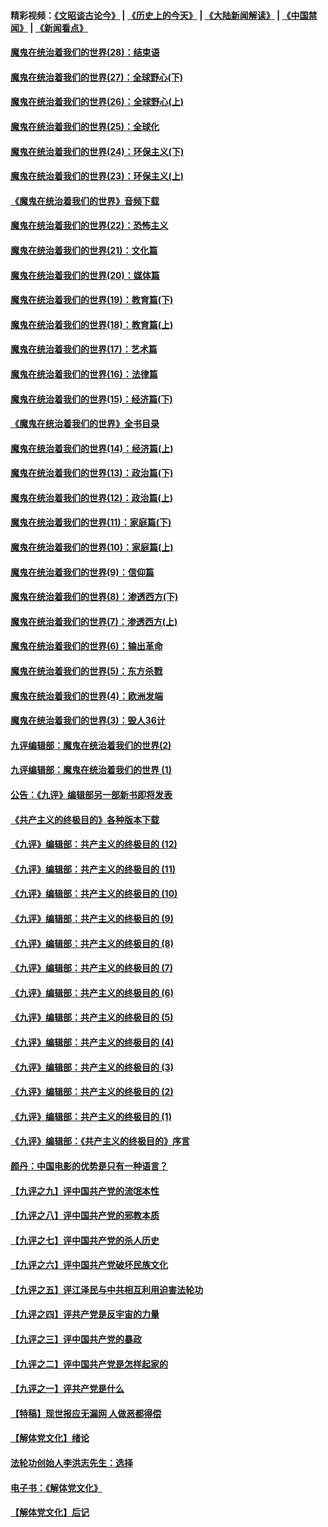 #### 精彩视频：[《文昭谈古论今》](http://45.76.195.252/wenzhao) | [《历史上的今天》](http://45.76.195.252/today-in-history) | [《大陆新闻解读》](http://45.76.195.252/ntdtv-comedy) | [《中国禁闻》](http://45.76.195.252/ntdtv-news) | [《新闻看点》](http://45.76.195.252/news-insight) 

 #### [魔鬼在统治着我们的世界(28)：结束语](../pages/nsc422/n10936246.md?t=02110331) 

#### [魔鬼在统治着我们的世界(27)：全球野心(下)](../pages/nsc422/n10928319.md?t=02110331) 

#### [魔鬼在统治着我们的世界(26)：全球野心(上)](../pages/nsc422/n10900318.md?t=02110331) 

#### [魔鬼在统治着我们的世界(25)：全球化](../pages/nsc422/n10788205.md?t=02110331) 

#### [魔鬼在统治着我们的世界(24)：环保主义(下)](../pages/nsc422/n10695307.md?t=02110331) 

#### [魔鬼在统治着我们的世界(23)：环保主义(上)](../pages/nsc422/n10688613.md?t=02110331) 

#### [《魔鬼在统治着我们的世界》音频下载](../pages/nsc422/n10635553.md?t=02110331) 

#### [魔鬼在统治着我们的世界(22)：恐怖主义](../pages/nsc422/n10614727.md?t=02110331) 

#### [魔鬼在统治着我们的世界(21)：文化篇](../pages/nsc422/n10597706.md?t=02110331) 

#### [魔鬼在统治着我们的世界(20)：媒体篇](../pages/nsc422/n10586579.md?t=02110331) 

#### [魔鬼在统治着我们的世界(19)：教育篇(下)](../pages/nsc422/n10564808.md?t=02110331) 

#### [魔鬼在统治着我们的世界(18)：教育篇(上)](../pages/nsc422/n10526970.md?t=02110331) 

#### [魔鬼在统治着我们的世界(17)：艺术篇](../pages/nsc422/n10499093.md?t=02110331) 

#### [魔鬼在统治着我们的世界(16)：法律篇](../pages/nsc422/n10485969.md?t=02110331) 

#### [魔鬼在统治着我们的世界(15)：经济篇(下)](../pages/nsc422/n10469975.md?t=02110331) 

#### [《魔鬼在统治着我们的世界》全书目录](../pages/nsc422/n10464261.md?t=02110331) 

#### [魔鬼在统治着我们的世界(14)：经济篇(上)](../pages/nsc422/n10457370.md?t=02110331) 

#### [魔鬼在统治着我们的世界(13)：政治篇(下)](../pages/nsc422/n10448270.md?t=02110331) 

#### [魔鬼在统治着我们的世界(12)：政治篇(上)](../pages/nsc422/n10444576.md?t=02110331) 

#### [魔鬼在统治着我们的世界(11)：家庭篇(下)](../pages/nsc422/n10440961.md?t=02110331) 

#### [魔鬼在统治着我们的世界(10)：家庭篇(上)](../pages/nsc422/n10435448.md?t=02110331) 

#### [魔鬼在统治着我们的世界(9)：信仰篇](../pages/nsc422/n10432159.md?t=02110331) 

#### [魔鬼在统治着我们的世界(8)：渗透西方(下)](../pages/nsc422/n10429603.md?t=02110331) 

#### [魔鬼在统治着我们的世界(7)：渗透西方(上)](../pages/nsc422/n10426013.md?t=02110331) 

#### [魔鬼在统治着我们的世界(6)：输出革命](../pages/nsc422/n10421536.md?t=02110331) 

#### [魔鬼在统治着我们的世界(5)：东方杀戮](../pages/nsc422/n10417707.md?t=02110331) 

#### [魔鬼在统治着我们的世界(4)：欧洲发端](../pages/nsc422/n10414890.md?t=02110331) 

#### [魔鬼在统治着我们的世界(3)：毁人36计](../pages/nsc422/n10411583.md?t=02110331) 

#### [九评编辑部：魔鬼在统治着我们的世界(2)](../pages/nsc422/n10410036.md?t=02110331) 

#### [九评编辑部：魔鬼在统治着我们的世界 (1)](../pages/nsc422/n10406825.md?t=02110331) 

#### [公告：《九评》编辑部另一部新书即将发表](../pages/nsc422/n10405104.md?t=02110331) 

#### [《共产主义的终极目的》各种版本下载](../pages/nsc422/n10022138.md?t=02110331) 

#### [《九评》编辑部：共产主义的终极目的 (12)](../pages/nsc422/n9933272.md?t=02110331) 

#### [《九评》编辑部：共产主义的终极目的 (11)](../pages/nsc422/n9924973.md?t=02110331) 

#### [《九评》编辑部：共产主义的终极目的 (10)](../pages/nsc422/n9920883.md?t=02110331) 

#### [《九评》编辑部：共产主义的终极目的 (9)](../pages/nsc422/n9916363.md?t=02110331) 

#### [《九评》编辑部：共产主义的终极目的 (8)](../pages/nsc422/n9912488.md?t=02110331) 

#### [《九评》编辑部：共产主义的终极目的 (7)](../pages/nsc422/n9901176.md?t=02110331) 

#### [《九评》编辑部：共产主义的终极目的 (6)](../pages/nsc422/n9899359.md?t=02110331) 

#### [《九评》编辑部：共产主义的终极目的 (5)](../pages/nsc422/n9893174.md?t=02110331) 

#### [《九评》编辑部：共产主义的终极目的 (4)](../pages/nsc422/n9891246.md?t=02110331) 

#### [《九评》编辑部：共产主义的终极目的 (3)](../pages/nsc422/n9879879.md?t=02110331) 

#### [《九评》编辑部：共产主义的终极目的 (2)](../pages/nsc422/n9876205.md?t=02110331) 

#### [《九评》编辑部：共产主义的终极目的 (1)](../pages/nsc422/n9865857.md?t=02110331) 

#### [《九评》编辑部：《共产主义的终极目的》序言](../pages/nsc422/n9862666.md?t=02110331) 

#### [颜丹：中国电影的优势是只有一种语言？](../pages/nsc422/n9583062.md?t=02110331) 

#### [【九评之九】评中国共产党的流氓本性](../pages/nsc422/n737542.md?t=02110331) 

#### [【九评之八】评中国共产党的邪教本质](../pages/nsc422/n735942.md?t=02110331) 

#### [【九评之七】评中国共产党的杀人历史](../pages/nsc422/n733806.md?t=02110331) 

#### [【九评之六】评中国共产党破坏民族文化](../pages/nsc422/n731667.md?t=02110331) 

#### [【九评之五】评江泽民与中共相互利用迫害法轮功](../pages/nsc422/n730058.md?t=02110331) 

#### [【九评之四】评共产党是反宇宙的力量](../pages/nsc422/n727814.md?t=02110331) 

#### [【九评之三】评中国共产党的暴政](../pages/nsc422/n725597.md?t=02110331) 

#### [【九评之二】评中国共产党是怎样起家的](../pages/nsc422/n723946.md?t=02110331) 

#### [【九评之一】评共产党是什么](../pages/nsc422/n722529.md?t=02110331) 

#### [【特稿】现世报应无漏网 人做恶都得偿](../pages/nsc422/n4215167.md?t=02110331) 

#### [【解体党文化】绪论](../pages/nsc422/n1449356.md?t=02110331) 

#### [法轮功创始人李洪志先生：选择](../pages/nsc422/n3580738.md?t=02110331) 

#### [电子书：《解体党文化》](../pages/nsc422/n1573484.md?t=02110331) 

#### [【解体党文化】后记](../pages/nsc422/n1531999.md?t=02110331) 

